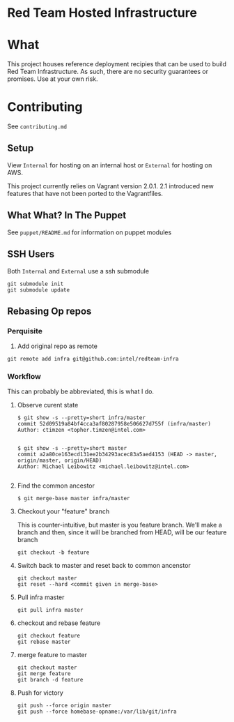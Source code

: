 # Red Team Hosted Infrastructure

# What

This project houses reference deployment recipies that can be used to build Red Team Infrastructure. As such, there are no security guarantees or promises. Use at your own risk.

# Contributing

See `contributing.md`

## Setup

View `Internal` for hosting on an internal host or `External` for hosting on AWS.

This project currently relies on Vagrant version 2.0.1. 2.1 introduced new features that have not been ported to the Vagrantfiles. 

## What What?  In The Puppet

See `puppet/README.md` for information on puppet modules

## SSH Users

Both `Internal` and `External` use a ssh submodule

```
git submodule init
git submodule update
```

## Rebasing Op repos

### Perquisite

1. Add original repo as remote

```
git remote add infra git@github.com:intel/redteam-infra
```

### Workflow

This can probably be abbreviated, this is what I do.

1. Observe curent state

    ```
    $ git show -s --pretty=short infra/master
    commit 52d09519a84bf4cca3af80287958e506627d755f (infra/master)
    Author: ctimzen <topher.timzen@intel.com>


    $ git show -s --pretty=short master
    commit a2a80ce163ecd131ee2b34293acec83a5aed4153 (HEAD -> master, origin/master, origin/HEAD)
    Author: Michael Leibowitz <michael.leibowitz@intel.com>


    ```

1. Find the common ancestor

    ```
    $ git merge-base master infra/master
    ```

1. Checkout your "feature" branch

    This is counter-intuitive, but master is you feature branch.  We'll make a branch and then, since it will be branched from HEAD, will be our feature branch

    ```
    git checkout -b feature
    ```

1. Switch back to master and reset back to common ancenstor

    ```
    git checkout master
    git reset --hard <commit given in merge-base>
    ```

1. Pull infra master

    ```
    git pull infra master
    ```

1. checkout and rebase feature

    ```
    git checkout feature
    git rebase master
    ```

1. merge feature to master

    ```
    git checkout master
    git merge feature
    git branch -d feature
    ```

1. Push for victory

    ```
    git push --force origin master
    git push --force homebase-opname:/var/lib/git/infra
    ```
